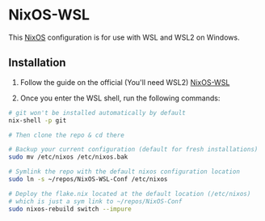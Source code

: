 # NixOS-WSL

This [NixOS](https://nixos.org) configuration is for use with WSL and WSL2 on Windows.

## Installation

1. Follow the guide on the official (You'll need WSL2)
[NixOS-WSL](https://github.com/nix-community/NixOS-WSL?tab=readme-ov-file#quick-start)

2. Once you enter the WSL shell, run the following commands:

```bash
# git won't be installed automatically by default
nix-shell -p git

# Then clone the repo & cd there

# Backup your current configuration (default for fresh installations)
sudo mv /etc/nixos /etc/nixos.bak 

# Symlink the repo with the default nixos configuration location
sudo ln -s ~/repos/NixOS-WSL-Conf /etc/nixos

# Deploy the flake.nix located at the default location (/etc/nixos)
# which is just a sym link to ~/repos/NixOS-Conf
sudo nixos-rebuild switch --impure

```
